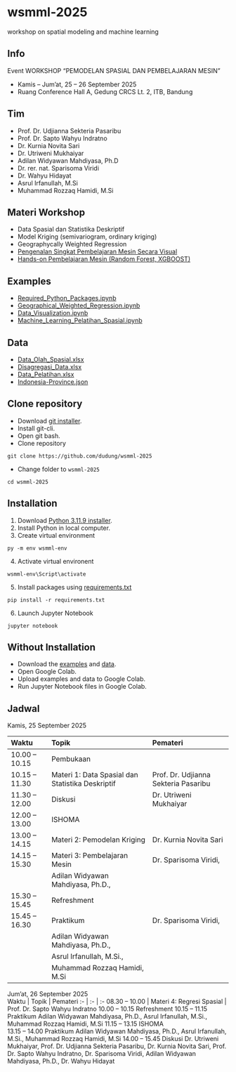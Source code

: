 # wsmml-2025
workshop on spatial modeling and machine learning


## Info
Event WORKSHOP “PEMODELAN SPASIAL DAN PEMBELAJARAN MESIN”
+ Kamis – Jum’at, 25 – 26 September 2025
+ Ruang Conference Hall A, Gedung CRCS Lt. 2, ITB, Bandung


## Tim
+ Prof. Dr. Udjianna Sekteria Pasaribu 
+ Prof. Dr. Sapto Wahyu Indratno
+ Dr. Kurnia Novita Sari 
+ Dr. Utriweni Mukhaiyar
+ Adilan Widyawan Mahdiyasa, Ph.D 
+ Dr. rer. nat. Sparisoma Viridi 
+ Dr. Wahyu Hidayat 
+ Asrul Irfanullah, M.Si
+ Muhammad Rozzaq Hamidi, M.Si


## Materi Workshop
- Data Spasial dan Statistika Deskriptif
- Model Kriging (semivariogram, ordinary kriging)
- Geographycally Weighted Regression
- [Pengenalan Singkat Pembelajaran Mesin Secara Visual](https://osf.io/q7nka)
- [Hands-on Pembelajaran Mesin (Random Forest, XGBOOST)](https://drive.google.com/file/d/1FrOhmdM-O74OfOa_YUUf89JNRyspfrhv/view?usp=drive_link)


## Examples
+ [Required_Python_Packages.ipynb](examples/Required_Python_Packages.ipynb)
+ [Geographical_Weighted_Regression.ipynb](examples/Geographical_Weighted_Regression.ipynb)
+ [Data_Visualization.ipynb](examples/Data_Visualization.ipynb)
+ [Machine_Learning_Pelatihan_Spasial.ipynb](examples/Machine_Learning_Pelatihan_Spasial.ipynb)


## Data
+ [Data_Olah_Spasial.xlsx](data/Data_Olah_Spasial.xlsx)
+ [Disagregasi_Data.xlsx](data/Disagregasi_Data.xlsx)
+ [Data_Pelatihan.xlsx](data/Data_Pelatihan.xlsx)
+ [Indonesia-Province.json](data/Indonesia_Province.json)


## Clone repository
+ Download [git installer](https://git-scm.com/downloads).
+ Install git-cli.
+ Open git bash.
+ Clone repository
```
git clone https://github.com/dudung/wsmml-2025
```
+ Change folder to `wsmml-2025`
```
cd wsmml-2025
```


## Installation
1. Download [Python 3.11.9 installer](https://www.python.org/downloads/release/python-3119/).
2. Install Python in local computer.
3. Create virtual environment
```
py -m env wsmml-env
```
4. Activate virtual environent
```
wsmml-env\Script\activate
```
5. Install packages using [requirements.txt](requirements.txt)
```
pip install -r requirements.txt
```
6. Launch Jupyter Notebook
```
jupyter notebook
```

## Without Installation
+ Download the [examples](examples) and [data](data).
+ Open Google Colab.
+ Upload examples and data to Google Colab.
+ Run Jupyter Notebook files in Google Colab.


## Jadwal
Kamis, 25 September 2025	

Waktu |	Topik | Pemateri
:- | :- | :-
10.00 – 10.15 | Pembukaan |	
10.15 – 11.30	| Materi 1: Data Spasial dan Statistika Deskriptif | Prof. Dr. Udjianna Sekteria Pasaribu
11.30 – 12.00	| Diskusi | Dr. Utriweni Mukhaiyar
12.00 – 13.00	| ISHOMA	
13.00 – 14.15	| Materi 2: Pemodelan Kriging | Dr. Kurnia Novita Sari
14.15 – 15.30	| Materi 3: Pembelajaran Mesin| Dr. Sparisoma Viridi,
 | | Adilan  Widyawan Mahdiyasa, Ph.D.,
15.30 – 15.45	| Refreshment	
15.45 – 16.30	| Praktikum | Dr. Sparisoma Viridi,
 | | Adilan Widyawan Mahdiyasa, Ph.D.,
 | | Asrul Irfanullah, M.Si.,
 | | Muhammad Rozzaq Hamidi, M.Si

Jum’at, 26 September 2025	
Waktu |	Topik | Pemateri
:- | :- | :-
08.30 – 10.00	| Materi 4: Regresi Spasial | Prof. Dr. Sapto Wahyu Indratno
10.00 – 10.15	Refreshment	
10.15 – 11.15	Praktikum 	Adilan Widyawan Mahdiyasa, Ph.D., 
Asrul Irfanullah, M.Si.,
Muhammad Rozzaq Hamidi, M.Si
11.15 – 13.15	ISHOMA	
13.15 – 14.00	Praktikum 	Adilan  Widyawan Mahdiyasa, Ph.D.,
Asrul Irfanullah, M.Si.,
Muhammad Rozzaq Hamidi, M.Si
14.00 – 15.45	Diskusi 	Dr. Utriweni Mukhaiyar,
Prof. Dr. Udjianna Sekteria Pasaribu,
Dr. Kurnia Novita Sari,
Prof. Dr. Sapto Wahyu Indratno,
Dr. Sparisoma Viridi,
Adilan Widyawan Mahdiyasa, Ph.D.,
Dr. Wahyu Hidayat
